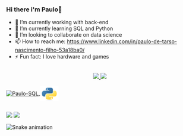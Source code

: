 ### Hi there i'm Paulo👋

- 🔭 I’m currently working with back-end
- 🌱 I’m currently learning SQL and Python
- 👯 I’m looking to collaborate on data science 
- 📫 How to reach me: https://www.linkedin.com/in/paulo-de-tarso-nascimento-filho-53a18ba0/
- ⚡ Fun fact: I love hardware and games


##

<div align="center">
  <a href="https://github.com/paulodtn">
  <img height="130em" src="https://github-readme-stats.vercel.app/api?username=paulodtn&show_icons=true&theme=dark&include_all_commits=true&count_private=true"/>
  <img height="130em" src="https://github-readme-stats.vercel.app/api/top-langs/?username=paulodtn&layout=compact&langs_count=7&theme=dark"/>
</div>
  
  <div style="display: inline_block"><br>
  <img align="center" alt="Paulo-SQL" height="50" width="60" src="https://cdn.jsdelivr.net/gh/devicons/devicon/icons/mysql/mysql-original-wordmark.svg">
  <img align="center" alt="Paulo-Python" height="40" width="50" src="https://raw.githubusercontent.com/devicons/devicon/master/icons/python/python-original.svg">
</div>
  
  ##
  
  <div> 
  <a href = "ptarsofilho4@gmail.com"><img src="https://img.shields.io/badge/Gmail-D14836?style=for-the-badge&logo=gmail&logoColor=white" target="_blank"></a>
  <a href="https://www.linkedin.com/in/paulo-de-tarso-nascimento-filho-53a18ba0/" target="_blank"><img src="https://img.shields.io/badge/-LinkedIn-%230077B5?style=for-the-badge&logo=linkedin&logoColor=white" target="_blank"></a> 

    
![Snake animation](https://github.com/paulodtn/paulodtn/blob/output/github-contribution-grid-snake.svg)
